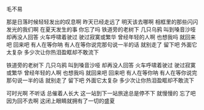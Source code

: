 毛不易

那是日落时候轻轻发出的叹息啊
昨天已经走远了	明天该去哪啊
相框里的那些闪闪发光的我们啊
在夏天发生的事	你忘了吗
铁道旁的老树下	几只乌鸦
叫到嗓音沙哑	却再没人回答
火车呼啸着驶过	驶过寂寞或繁华
曾经年轻的人啊	也想我吗
就回来吧 回来吧 有人在等你呐
有人在等你说完那句说一半的话
就别走了 留下吧	外面它太复杂
多少次让你热泪盈眶却不敢流下

铁道旁的老树下	几只乌鸦
叫到嗓音沙哑	却再没人回答
火车呼啸着驶过	驶过寂寞或繁华
曾经年轻的人啊	也想我吗
就回来吧 回来吧 有人在等你呐
有人在等你说完那句说一半的话
就别走了 留下吧	外面它太复杂
多少次让你热泪盈眶却不敢流下

可时光啊 不听话 总催着人长大
这一站到下一站旅途总是停不下
就慢慢的 忘了吧 因为回不去啊
这闭上眼睛就拥有了一切的盛夏